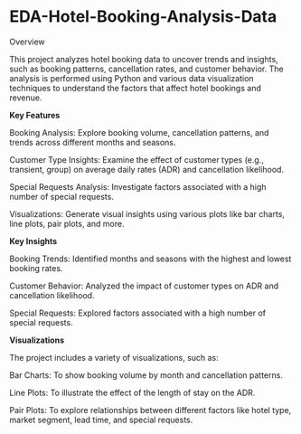 # **EDA-Hotel-Booking-Analysis-Data**

Overview

This project analyzes hotel booking data to uncover trends and insights, such as booking patterns, cancellation rates, and customer behavior. The analysis is performed using Python and various data visualization techniques to understand the factors that affect hotel bookings and revenue.

**Key Features**

Booking Analysis: Explore booking volume, cancellation patterns, and trends across different months and seasons.

Customer Type Insights: Examine the effect of customer types (e.g., transient, group) on average daily rates (ADR) and cancellation likelihood.

Special Requests Analysis: Investigate factors associated with a high number of special requests.

Visualizations: Generate visual insights using various plots like bar charts, line plots, pair plots, and more.

**Key Insights**

Booking Trends: Identified months and seasons with the highest and lowest booking rates.

Customer Behavior: Analyzed the impact of customer types on ADR and cancellation likelihood.

Special Requests: Explored factors associated with a high number of special requests.

**Visualizations**

The project includes a variety of visualizations, such as:

Bar Charts: To show booking volume by month and cancellation patterns.

Line Plots: To illustrate the effect of the length of stay on the ADR.

Pair Plots: To explore relationships between different factors like hotel type, market segment, lead time, and special requests.
